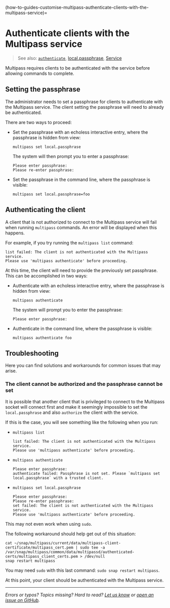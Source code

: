 (how-to-guides-customise-multipass-authenticate-clients-with-the-multipass-service)=
# Authenticate clients with the Multipass service

> See also: [`authenticate`](/reference/command-line-interface/authenticate), [local.passphrase](/reference/settings/local-passphrase), [Service](/explanation/service)

Multipass requires clients to be authenticated with the service before allowing commands to complete.

## Setting the passphrase

The administrator needs to set a passphrase for clients to authenticate with the Multipass service. The client setting the passphrase will need to already be authenticated.  

There are two ways to proceed:

* Set the passphrase with an echoless interactive entry, where the passphrase is hidden from view:
  
   ```{code-block} text
   multipass set local.passphrase
   ```
  
   The system will then prompt you to enter a passphrase:
  
   ```{code-block} text
   Please enter passphrase:
   Please re-enter passphrase:
   ```
  
* Set the passphrase in the command line, where the passphrase is visible:

   ```{code-block} text
   multipass set local.passphrase=foo
   ```

## Authenticating the client

A client that is not authorized to connect to the Multipass service will fail when running `multipass` commands.  An error will be displayed when this happens. 

For example, if you try running the `multipass list` command:

```{code-block} text
list failed: The client is not authenticated with the Multipass service.
Please use 'multipass authenticate' before proceeding.
```

At this time, the client will need to provide the previously set passphrase.  This can be accomplished in two ways:

* Authenticate with an echoless interactive entry, where the passphrase is hidden from view:

    ```{code-block} text
    multipass authenticate
    ```
    
    The system will prompt you to enter the passphrase:
    
     ```{code-block} text
    Please enter passphrase:
    ```

* Authenticate in the command line, where the passphrase is visible:

   ```{code-block} text
   multipass authenticate foo
   ```

## Troubleshooting

Here you can find solutions and workarounds for common issues that may arise.

### The client cannot be authorized and the passphrase cannot be set
 
It is possible that another client that is privileged to connect to the Multipass socket will connect first and make it seemingly impossible to set the `local.passphrase` and also `authorize` the client with the service. 

If this is the case, you will see something like the following when you run:

* `multipass list`
  
  ```{code-block} text
  list failed: The client is not authenticated with the Multipass service.
  Please use 'multipass authenticate' before proceeding.
  ```

* `multipass authenticate`

  ```{code-block} text
  Please enter passphrase: 
  authenticate failed: Passphrase is not set. Please `multipass set 
  local.passphrase` with a trusted client.
  ```

* `multipass set local.passphrase`

  ```{code-block} text
  Please enter passphrase: 
  Please re-enter passphrase: 
  set failed: The client is not authenticated with the Multipass service.
  Please use 'multipass authenticate' before proceeding.
  ```

This may not even work when using `sudo`.

The following workaround should help get out of this situation:

```{code-block} text
cat ~/snap/multipass/current/data/multipass-client-certificate/multipass_cert.pem | sudo tee -a /var/snap/multipass/common/data/multipassd/authenticated-certs/multipass_client_certs.pem > /dev/null
snap restart multipass
```

You may need `sudo` with this last command: `sudo snap restart multipass`.

At this point, your client should be authenticated with the Multipass service.

---

*Errors or typos? Topics missing? Hard to read? <a href="https://docs.google.com/forms/d/e/1FAIpQLSd0XZDU9sbOCiljceh3rO_rkp6vazy2ZsIWgx4gsvl_Sec4Ig/viewform?usp=pp_url&entry.317501128=https://canonical.com/multipass/docs/authenticating-clients" target="_blank">Let us know</a> or <a href="https://github.com/canonical/multipass/issues/new/choose" target="_blank">open an issue on GitHub</a>.*


